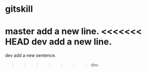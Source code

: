 # gitskill
master add a new line.
<<<<<<< HEAD
dev add a new line.
=======
dev add a new sentence.
>>>>>>> dev
